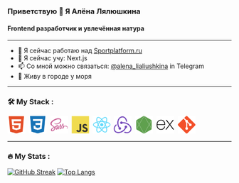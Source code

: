 ### Приветствую 👋 Я Алёна Лялюшкина
#### Frontend разработчик и увлечённая натура

---

- 🔭 Я сейчас работаю над [Sportplatform.ru](https://sportplatform.ru/) 
- 🌱 Я сейчас учу: Next.js
- 📫 Со мной можно связаться: [@alena_lialiushkina](https://t.me/alena_lialiushkina) in Telegram
- :whale2: Живу в городе у моря 

---

### :hammer_and_wrench: My Stack :

<div>
  <img src="https://github.com/devicons/devicon/blob/master/icons/html5/html5-plain.svg" title="HTML5" alt="HTML" width="40" height="40"/>&nbsp;
  <img src="https://github.com/devicons/devicon/blob/master/icons/css3/css3-plain.svg"  title="CSS3" alt="CSS" width="40" height="40"/>&nbsp;
  <img src="https://github.com/devicons/devicon/blob/master/icons/sass/sass-original.svg"  title="SASS" alt="SASS" width="40" height="40"/>&nbsp;
  <img src="https://github.com/devicons/devicon/blob/master/icons/javascript/javascript-original.svg" title="JavaScript" alt="JavaScript" width="40" height="40"/>&nbsp;
  <img src="https://github.com/devicons/devicon/blob/master/icons/react/react-original.svg" title="React" alt="React " width="40" height="40"/>&nbsp;
  <img src="https://github.com/devicons/devicon/blob/master/icons/redux/redux-original.svg" title="Redux" alt="Redux " width="40" height="40"/>&nbsp;
  <img src="https://github.com/devicons/devicon/blob/master/icons/nodejs/nodejs-plain.svg" title="NodeJS" alt="NodeJS" width="40" height="40"/>&nbsp;
  <img src="https://github.com/devicons/devicon/blob/master/icons/express/express-original.svg" title="Express" alt="Express" width="40" height="40"/>&nbsp;
  <img src="https://github.com/devicons/devicon/blob/master/icons/git/git-plain.svg" title="Git" **alt="Git" width="40" height="40"/>
</div>
    
---

### :fire: My Stats :
[![GitHub Streak](http://github-readme-streak-stats.herokuapp.com?user=abljava&theme=transparent&background=ffffff)](https://git.io/streak-stats)
[![Top Langs](https://github-readme-stats.vercel.app/api/top-langs/?username=abljava&layout=compact&theme=transparent)](https://github.com/anuraghazra/github-readme-stats)

<!--
**abljava/abljava** is a ✨ _special_ ✨ repository because its `README.md` (this file) appears on your GitHub profile.

Here are some ideas to get you started:

- 🔭 I’m currently working on ...
- 🌱 I’m currently learning ...
- 👯 I’m looking to collaborate on ...
- 🤔 I’m looking for help with ...
- 💬 Ask me about ...
- 📫 How to reach me: ...
- 😄 Pronouns: ...
- ⚡ Fun fact: ...
-->
